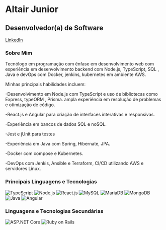 # Altair Junior

## Desenvolvedor(a) de Software

[LinkedIn](https://www.linkedin.com/in/altairjuniordev/)


### Sobre Mim

Tecnólogo em programação com ênfase em desenvolvimento web com experiência em desenvolvimento backend com Node.js, TypeScript, SQL , Java e devOps com Docker, jenkins, kubernetes em ambiente AWS.

Minhas principais habilidades incluem:

-Desenvolvimento em Node.js com TypeScript e uso de bibliotecas como Express, typeORM , Prisma. ampla experiência em resolução de problemas e otimização de código.

-React.js e Angular para criação de interfaces interativas e responsivas.

-Experiência em bancos de dados SQL e noSQL.

-Jest e jUnit para testes 

-Experiência em Java com Spring, Hibernate, JPA.

-Docker com compose e Kubernetes.


-DevOps com Jenkis, Ansible e Terraform, CI/CD utilizando AWS e servidores Linux.


### Principais Linguagens e Tecnologias

![TypeScript](https://img.shields.io/badge/-TypeScript-3178C6?logo=typescript&logoColor=white&style=flat-square)
![Node.js](https://img.shields.io/badge/-Node.js-339933?logo=node.js&logoColor=white&style=flat-square)
![React.js](https://img.shields.io/badge/-React.js-61DAFB?logo=react&logoColor=white&style=flat-square)
![MySQL](https://img.shields.io/badge/-MySQL-4479A1?logo=mysql&logoColor=white&style=flat-square)
![MariaDB](https://img.shields.io/badge/-MariaDB-003545?logo=mariadb&logoColor=white&style=flat-square)
![MongoDB](https://img.shields.io/badge/-MongoDB-47A248?logo=mongodb&logoColor=white&style=flat-square)
![Java](https://img.shields.io/badge/-Java-007396?logo=java&logoColor=white&style=flat-square)
![Angular](https://img.shields.io/badge/-Angular-DD0031?logo=angular&logoColor=white&style=flat-square)

### Linguagens e Tecnologias Secundárias

![ASP.NET Core](https://img.shields.io/badge/-ASP.NET%20Core-512BD4?logo=.net&logoColor=white&style=flat-square)
![Ruby on Rails](https://img.shields.io/badge/-Ruby%20on%20Rails-CC0000?logo=ruby&logoColor=white&style=flat-square)

